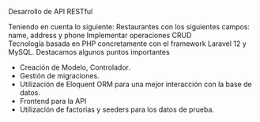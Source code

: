 Desarrollo de API RESTful

Teniendo en cuenta lo siguiente:
Restaurantes con los siguientes campos: name, address y phone
Implementar operaciones CRUD  
Tecnología basada en PHP concretamente con el framework Laravel 12 y MySQL. 
Destacamos algunos puntos importantes
- Creación de Modelo, Controlador.
- Gestión de migraciones.
- Utilización de Eloquent ORM para una mejor interacción con la base de datos.
- Frontend para la API
- Utilización de factorias y seeders para los datos de prueba.


